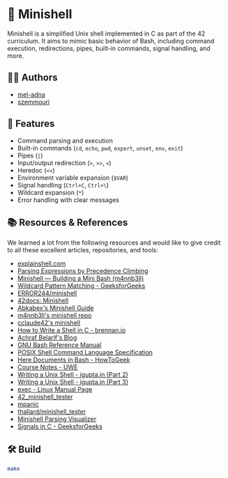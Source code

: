 # 🐚 Minishell

Minishell is a simplified Unix shell implemented in C as part of the 42 curriculum. It aims to mimic basic behavior of Bash, including command execution, redirections, pipes, built-in commands, signal handling, and more.

## 🧑‍💻 Authors

- [mel-adna](https://github.com/mel-adna)
- [szemmouri](https://github.com/szemmouri)

## 🚀 Features

- Command parsing and execution
- Built-in commands (`cd`, `echo`, `pwd`, `export`, `unset`, `env`, `exit`)
- Pipes (`|`)
- Input/output redirection (`>`, `>>`, `<`)
- Heredoc (`<<`)
- Environment variable expansion (`$VAR`)
- Signal handling (`Ctrl+C`, `Ctrl+\`)
- Wildcard expansion (`*`)
- Error handling with clear messages

## 📚 Resources & References

We learned a lot from the following resources and would like to give credit to all these excellent articles, repositories, and tools:

- [explainshell.com](https://explainshell.com/)
- [Parsing Expressions by Precedence Climbing](https://eli.thegreenplace.net/2012/08/02/parsing-expressions-by-precedence-climbing)
- [Minishell — Building a Mini Bash (m4nnb3ll)](https://m4nnb3ll.medium.com/minishell-building-a-mini-bash-a-42-project-b55a10598218)
- [Wildcard Pattern Matching - GeeksforGeeks](https://www.geeksforgeeks.org/wildcard-pattern-matching/)
- [ERROR244/minishell](https://github.com/ERROR244/minishell)
- [42docs: Minishell](https://harm-smits.github.io/42docs/projects/minishell)
- [Abkabex's Minishell Guide](https://medium.com/@abkabex/minishell-42-f680eadde592)
- [m4nnb3ll's minishell repo](https://github.com/m4nnb3ll/minishell)
- [cclaude42's minishell](https://github.com/cclaude42/minishell)
- [How to Write a Shell in C - brennan.io](https://brennan.io/2015/01/16/write-a-shell-in-c/)
- [Achraf Belarif's Blog](https://achrafbelarif.medium.com/42cursus-minishell-29cd25f972e6)
- [GNU Bash Reference Manual](https://www.gnu.org/savannah-checkouts/gnu/bash/manual/html_node/index.html)
- [POSIX Shell Command Language Specification](https://pubs.opengroup.org/onlinepubs/9699919799/utilities/V3_chap02.html)
- [Here Documents in Bash - HowToGeek](https://www.howtogeek.com/719058/how-to-use-here-documents-in-bash-on-linux/)
- [Course Notes - UWE](http://www.cems.uwe.ac.uk/~irjohnso/coursenotes/lrc/system/shell/)
- [Writing a Unix Shell - igupta.in (Part 2)](https://igupta.in/blog/writing-a-unix-shell-part-2/)
- [Writing a Unix Shell - igupta.in (Part 3)](https://igupta.in/blog/writing-a-unix-shell-part-3/)
- [exec - Linux Manual Page](https://linux.die.net/man/3/exec)
- [42_minishell_tester](https://github.com/zstenger93/42_minishell_tester)
- [mpanic](https://github.com/ChewyToast/mpanic)
- [thallard/minishell_tester](https://github.com/thallard/minishell_tester)
- [Minishell Parsing Visualizer](https://minishell-parsing.vercel.app/)
- [Signals in C - GeeksforGeeks](https://www.geeksforgeeks.org/signals-c-language/)

## 🛠️ Build

```bash
make
